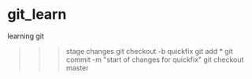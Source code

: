# git_learn
learning git


>>>stage changes
> git checkout -b quickfix
> git add *
> git commit -m "start of changes for quickfix"
> git checkout master
